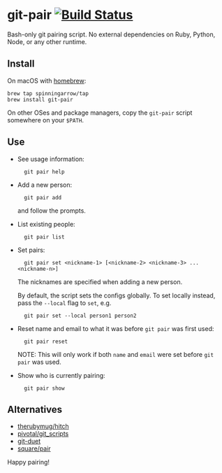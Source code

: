 # git-pair [![Build Status][travis-image]][travis-link]

Bash-only git pairing script. No external dependencies on Ruby, Python, Node,
or any other runtime.

## Install

On macOS with [homebrew][]:

    brew tap spinningarrow/tap
    brew install git-pair

On other OSes and package managers, copy the `git-pair` script somewhere on
your `$PATH`.

## Use

- See usage information:

        git pair help

- Add a new person:

        git pair add

  and follow the prompts.

- List existing people:

        git pair list

- Set pairs:

        git pair set <nickname-1> [<nickname-2> <nickname-3> ... <nickname-n>]

  The nicknames are specified when adding a new person.

  By default, the script sets the configs globally. To set locally instead,
  pass the `--local` flag to `set`, e.g.

        git pair set --local person1 person2

- Reset name and email to what it was before `git pair` was first used:

        git pair reset

  NOTE: This will only work if both `name` and `email` were set before `git
  pair` was used.

- Show who is currently pairing:

        git pair show

## Alternatives

- [therubymug/hitch][]
- [pivotal/git_scripts][]
- [git-duet][]
- [square/pair][]

[travis-image]: https://travis-ci.org/spinningarrow/git-pair.sh.svg?branch=master
[travis-link]: https://travis-ci.org/spinningarrow/git-pair.sh
[homebrew]: https://brew.sh/
[therubymug/hitch]: https://github.com/therubymug/hitch
[pivotal/git_scripts]: https://github.com/pivotal/git_scripts
[git-duet]: https://github.com/git-duet/git-duet
[square/pair]: https://github.com/square/pair

Happy pairing!
